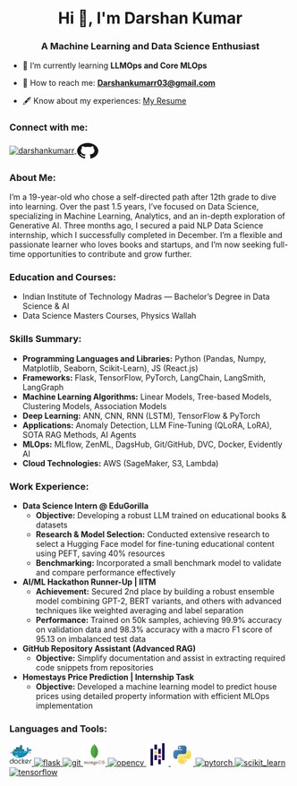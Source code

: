 <h1 align="center">Hi 👋, I'm Darshan Kumar</h1>
<h3 align="center">A Machine Learning and Data Science Enthusiast</h3>

- 🌱 I’m currently learning **LLMOps and Core MLOps**

- 📧 How to reach me: **Darshankumarr03@gmail.com**

- 🖋 Know about my experiences: [My Resume](https://drive.google.com/file/d/1mo2zgg781sJdwzr3xRsz8L_e84rcoGaB/view?usp=drive_link)

<h3 align="left">Connect with me:</h3>
<p align="left">
  <a href="https://linkedin.com/in/darshankumarr" target="_blank">
    <img align="center" src="https://raw.githubusercontent.com/rahuldkjain/github-profile-readme-generator/master/src/images/icons/Social/linked-in-alt.svg" alt="darshankumarr" height="30" width="40" />
  </a>
  <a href="https://github.com/Darshanroy" target="_blank">
    <img align="center" src="https://raw.githubusercontent.com/devicons/devicon/master/icons/github/github-original.svg" alt="darshanroy" height="30" width="40" />
  </a>
</p>

<h3 align="left">About Me:</h3>
<p>
I’m a 19-year-old who chose a self-directed path after 12th grade to dive into learning. Over the past 1.5 years, I’ve focused on Data Science, specializing in Machine Learning, Analytics, and an in-depth exploration of Generative AI. Three months ago, I secured a paid NLP Data Science internship, which I successfully completed in December. I’m a flexible and passionate learner who loves books and startups, and I’m now seeking full-time opportunities to contribute and grow further.
</p>

<h3 align="left">Education and Courses:</h3>
<ul>
  <li>Indian Institute of Technology Madras — Bachelor’s Degree in Data Science & AI</li>
  <li>Data Science Masters Courses, Physics Wallah</li>
</ul>

<h3 align="left">Skills Summary:</h3>
<ul>
  <li><strong>Programming Languages and Libraries:</strong> Python (Pandas, Numpy, Matplotlib, Seaborn, Scikit-Learn), JS (React.js)</li>
  <li><strong>Frameworks:</strong> Flask, TensorFlow, PyTorch, LangChain, LangSmith, LangGraph</li>
  <li><strong>Machine Learning Algorithms:</strong> Linear Models, Tree-based Models, Clustering Models, Association Models</li>
  <li><strong>Deep Learning:</strong> ANN, CNN, RNN (LSTM), TensorFlow & PyTorch</li>
  <li><strong>Applications:</strong> Anomaly Detection, LLM Fine-Tuning (QLoRA, LoRA), SOTA RAG Methods, AI Agents</li>
  <li><strong>MLOps:</strong> MLflow, ZenML, DagsHub, Git/GitHub, DVC, Docker, Evidently AI</li>
  <li><strong>Cloud Technologies:</strong> AWS (SageMaker, S3, Lambda)</li>
</ul>

<h3 align="left">Work Experience:</h3>
<ul>
  <li><strong>Data Science Intern @ EduGorilla</strong>
    <ul>
      <li><strong>Objective:</strong> Developing a robust LLM trained on educational books & datasets</li>
      <li><strong>Research & Model Selection:</strong> Conducted extensive research to select a Hugging Face model for fine-tuning educational content using PEFT, saving 40% resources</li>
      <li><strong>Benchmarking:</strong> Incorporated a small benchmark model to validate and compare performance effectively</li>
    </ul>
  </li>
  <li><strong>AI/ML Hackathon Runner-Up | IITM</strong>
    <ul>
      <li><strong>Achievement:</strong> Secured 2nd place by building a robust ensemble model combining GPT-2, BERT variants, and others with advanced techniques like weighted averaging and label separation</li>
      <li><strong>Performance:</strong> Trained on 50k samples, achieving 99.9% accuracy on validation data and 98.3% accuracy with a macro F1 score of 95.13 on imbalanced test data</li>
    </ul>
  </li>
  <li><strong>GitHub Repository Assistant (Advanced RAG)</strong>
    <ul>
      <li><strong>Objective:</strong> Simplify documentation and assist in extracting required code snippets from repositories</li>
    </ul>
  </li>
  <li><strong>Homestays Price Prediction | Internship Task</strong>
    <ul>
      <li><strong>Objective:</strong> Developed a machine learning model to predict house prices using detailed property information with efficient MLOps implementation</li>
    </ul>
  </li>
</ul>

<h3 align="left">Languages and Tools:</h3>
<p align="left">
  <a href="https://www.docker.com/" target="_blank" rel="noreferrer">
    <img src="https://raw.githubusercontent.com/devicons/devicon/master/icons/docker/docker-original-wordmark.svg" alt="docker" width="40" height="40" />
  </a>
  <a href="https://flask.palletsprojects.com/" target="_blank" rel="noreferrer">
    <img src="https://www.vectorlogo.zone/logos/pocoo_flask/pocoo_flask-icon.svg" alt="flask" width="40" height="40" />
  </a>
  <a href="https://git-scm.com/" target="_blank" rel="noreferrer">
    <img src="https://www.vectorlogo.zone/logos/git-scm/git-scm-icon.svg" alt="git" width="40" height="40" />
  </a>
  <a href="https://www.mongodb.com/" target="_blank" rel="noreferrer">
    <img src="https://raw.githubusercontent.com/devicons/devicon/master/icons/mongodb/mongodb-original-wordmark.svg" alt="mongodb" width="40" height="40" />
  </a>
  <a href="https://opencv.org/" target="_blank" rel="noreferrer">
    <img src="https://www.vectorlogo.zone/logos/opencv/opencv-icon.svg" alt="opencv" width="40" height="40" />
  </a>
  <a href="https://pandas.pydata.org/" target="_blank" rel="noreferrer">
    <img src="https://raw.githubusercontent.com/devicons/devicon/2ae2a900d2f041da66e950e4d48052658d850630/icons/pandas/pandas-original.svg" alt="pandas" width="40" height="40" />
  </a>
  <a href="https://www.python.org" target="_blank" rel="noreferrer">
    <img src="https://raw.githubusercontent.com/devicons/devicon/master/icons/python/python-original.svg" alt="python" width="40" height="40" />
  </a>
  <a href="https://pytorch.org/" target="_blank" rel="noreferrer">
    <img src="https://www.vectorlogo.zone/logos/pytorch/pytorch-icon.svg" alt="pytorch" width="40" height="40" />
  </a>
  <a href="https://scikit-learn.org/" target="_blank" rel="noreferrer">
    <img src="https://upload.wikimedia.org/wikipedia/commons/0/05/Scikit_learn_logo_small.svg" alt="scikit_learn" width="40" height="40" />
  </a>
  <a href="https://www.tensorflow.org" target="_blank" rel="noreferrer">
    <img src="https://www.vectorlogo.zone/logos/tensorflow/tensorflow-icon.svg" alt="tensorflow" width="40" height="40" />
  </a>
</p>
